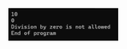 <img src="https://github.com/hiranjc/Exceptions1TryCatchFinally/blob/main/readme1.png" width="220" />
